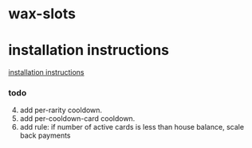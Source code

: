 # wax-slots

# installation instructions

  [installation instructions](docs/installation.md)

### todo


4. add per-rarity cooldown.
5. add per-cooldown-card cooldown.
6. add rule: if number of active cards is less than house balance, scale back payments

